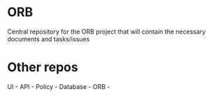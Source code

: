 # ORB

Central repository for the ORB project that will contain the necessary documents and tasks/issues


# Other repos
UI        -
API       -
Policy    -
Database  -
ORB       -
